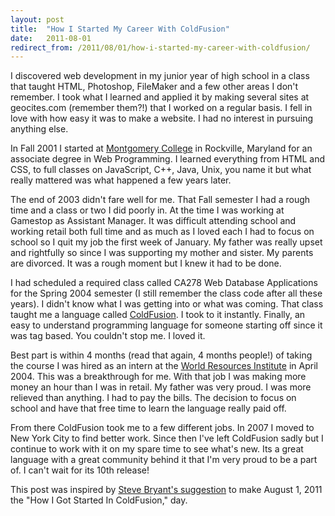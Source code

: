 ```yaml
---
layout: post
title:  "How I Started My Career With ColdFusion"
date:   2011-08-01
redirect_from: /2011/08/01/how-i-started-my-career-with-coldfusion/
---
```


I discovered web development in my junior year of high school in a class that taught HTML, Photoshop, FileMaker and a few other areas I don't remember. I took what I learned and applied it by making several sites at geocites.com (remember them?!) that I worked on a regular basis. I fell in love with how easy it was to make a website. I had no interest in pursuing anything else.

In Fall 2001 I started at [Montgomery College](https://www.montgomerycollege.edu/) in Rockville, Maryland for an associate degree in Web Programming. I learned everything from HTML and CSS, to full classes on JavaScript, C++, Java, Unix, you name it but what really mattered was what happened a few years later.

The end of 2003 didn't fare well for me. That Fall semester I had a rough time and a class or two I did poorly in. At the time I was working at Gamestop as Assistant Manager. It was difficult attending school and working retail both full time and as much as I loved each I had to focus on school so I quit my job the first week of January. My father was really upset and rightfully so since I was supporting my mother and sister. My parents are divorced. It was a rough moment but I knew it had to be done.

I had scheduled a required class called CA278 Web Database Applications for the Spring 2004 semester (I still remember the class code after all these years). I didn't know what I was getting into or what was coming. That class taught me a language called [ColdFusion](https://www.adobe.com/products/coldfusion-family.html). I took to it instantly. Finally, an easy to understand programming language for someone starting off since it was tag based. You couldn't stop me. I loved it.

Best part is within 4 months (read that again, 4 months people!) of taking the course I was hired as an intern at the [World Resources Institute](https://www.wri.org/) in April 2004. This was a breakthrough for me. With that job I was making more money an hour than I was in retail. My father was very proud. I was more relieved than anything. I had to pay the bills. The decision to focus on school and have that free time to learn the language really paid off.

From there ColdFusion took me to a few different jobs. In 2007 I moved to New York City to find better work. Since then I've left ColdFusion sadly but I continue to work with it on my spare time to see what's new. Its a great language with a great community behind it that I'm very proud to be a part of. I can't wait for its 10th release!

This post was inspired by [Steve Bryant's suggestion](http://www.bryantwebconsulting.com/blog/index.cfm/2011/7/20/August-1-2011-is-How-I-Started-ColdFusion-Day) to make August 1, 2011 the "How I Got Started In ColdFusion," day.
